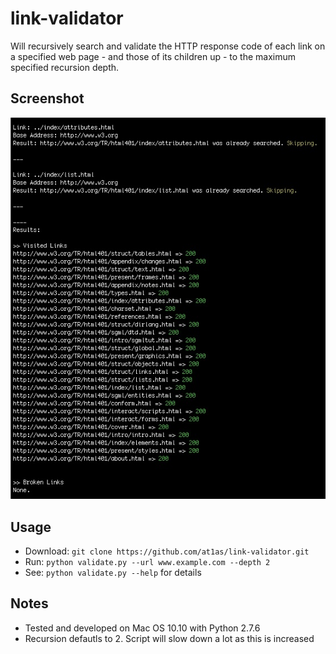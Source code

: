 link-validator
==============

Will recursively search and validate the HTTP response code of each link on a specified web page - and those of its children up - to the maximum specified recursion depth.

## Screenshot

![screenshot](https://github.com/at1as/at1as.github.io/blob/master/github_repo_assets/link-validate1.jpg)

## Usage

* Download: `git clone https://github.com/at1as/link-validator.git`
* Run: `python validate.py --url www.example.com --depth 2`
* See: `python validate.py --help` for details
 
## Notes
* Tested and developed on Mac OS 10.10 with Python 2.7.6
* Recursion defautls to 2. Script will slow down a lot as this is increased

